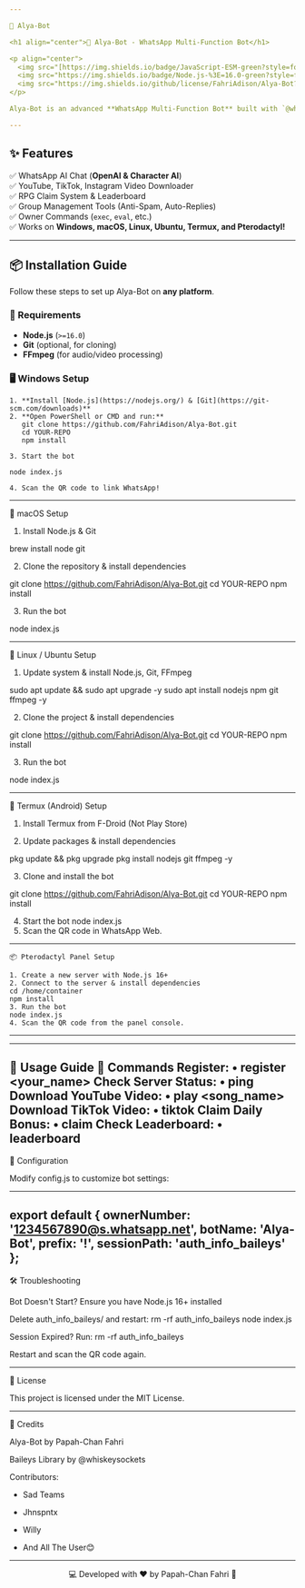 ```yaml
---

📌 Alya-Bot

<h1 align="center">🤖 Alya-Bot - WhatsApp Multi-Function Bot</h1>

<p align="center">
  <img src="[https://img.shields.io/badge/JavaScript-ESM-green?style=for-the-badge&logo=javascript](https://encrypted-tbn0.gstatic.com/images?q=tbn:ANd9GcRBMhkW9_fhcC7pJHRI-H_bn9AYDVLkgYm_Gw&usqp=CAU)" alt="JavaScript">
  <img src="https://img.shields.io/badge/Node.js-%3E=16.0-green?style=for-the-badge&logo=node.js">
  <img src="https://img.shields.io/github/license/FahriAdison/Alya-Bot?style=for-the-badge">
</p>

Alya-Bot is an advanced **WhatsApp Multi-Function Bot** built with `@whiskeysockets/baileys`. It supports **YouTube/Instagram/TikTok downloads, AI chat, anti-spam, RPG claims, and more!** 🚀

---
```


## **✨ Features**
✅ WhatsApp AI Chat (**OpenAI & Character AI**)  
✅ YouTube, TikTok, Instagram Video Downloader  
✅ RPG Claim System & Leaderboard  
✅ Group Management Tools (Anti-Spam, Auto-Replies)  
✅ Owner Commands (`exec`, `eval`, etc.)  
✅ Works on **Windows, macOS, Linux, Ubuntu, Termux, and Pterodactyl!**  

---

## **📦 Installation Guide**
Follow these steps to set up Alya-Bot on **any platform**.

### **🔹 Requirements**
- **Node.js** (`>=16.0`)
- **Git** (optional, for cloning)
- **FFmpeg** (for audio/video processing)

### **🖥️ Windows Setup**
```
1. **Install [Node.js](https://nodejs.org/) & [Git](https://git-scm.com/downloads)**  
2. **Open PowerShell or CMD and run:**
   git clone https://github.com/FahriAdison/Alya-Bot.git
   cd YOUR-REPO
   npm install

3. Start the bot

node index.js

4. Scan the QR code to link WhatsApp!
```
---

🍏 macOS Setup

1. Install Node.js & Git

brew install node git


2. Clone the repository & install dependencies

git clone https://github.com/FahriAdison/Alya-Bot.git
cd YOUR-REPO
npm install


3. Run the bot

node index.js




---

🐧 Linux / Ubuntu Setup

1. Update system & install Node.js, Git, FFmpeg

sudo apt update && sudo apt upgrade -y
sudo apt install nodejs npm git ffmpeg -y


2. Clone the project & install dependencies

git clone https://github.com/FahriAdison/Alya-Bot.git
cd YOUR-REPO
npm install


3. Run the bot

node index.js




---

📱 Termux (Android) Setup

1. Install Termux from F-Droid (Not Play Store)


2. Update packages & install dependencies

pkg update && pkg upgrade
pkg install nodejs git ffmpeg -y


3. Clone and install the bot

git clone https://github.com/FahriAdison/Alya-Bot.git
cd YOUR-REPO
npm install


4. Start the bot
node index.js
5. Scan the QR code in WhatsApp Web.



---
```
📦 Pterodactyl Panel Setup

1. Create a new server with Node.js 16+
2. Connect to the server & install dependencies
cd /home/container
npm install
3. Run the bot
node index.js
4. Scan the QR code from the panel console.
```
---

---
🚀 Usage Guide
📜 Commands
Register:
• register <your_name>
Check Server Status:
• ping
Download YouTube Video:
• play <song_name>
Download TikTok Video:
• tiktok <link>
Claim Daily Bonus:
• claim
Check Leaderboard:
• leaderboard
---

🔧 Configuration

Modify config.js to customize bot settings:

---
export default {
  ownerNumber: '1234567890@s.whatsapp.net',
  botName: 'Alya-Bot',
  prefix: '!',
  sessionPath: 'auth_info_baileys'
};
---

🛠️ Troubleshooting

Bot Doesn't Start?
Ensure you have Node.js 16+ installed

Delete auth_info_baileys/ and restart:
rm -rf auth_info_baileys
node index.js

Session Expired?
Run:
rm -rf auth_info_baileys

Restart and scan the QR code again.

---

📜 License

This project is licensed under the MIT License.

---

💙 Credits

Alya-Bot by Papah-Chan Fahri

Baileys Library by @whiskeysockets

Contributors:
- Sad Teams
- Jhnspntx
- Willy
  
- And All The User😊

---

<p align="center">
💻 Developed with ❤️ by Papah-Chan Fahri 🚀
</p>
